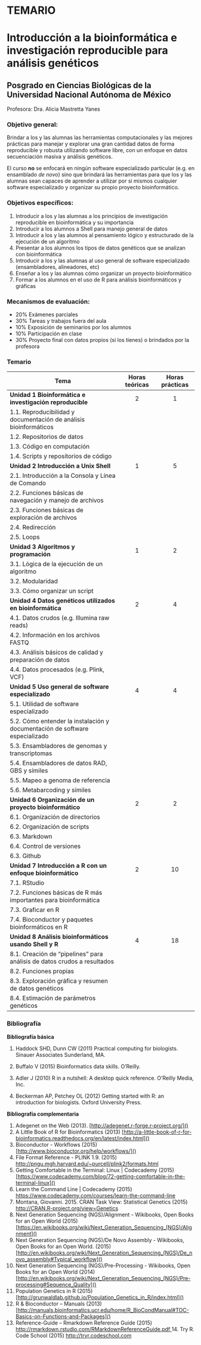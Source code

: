 # TEMARIO 

# Introducción a la bioinformática e investigación reproducible para análisis genéticos

## Posgrado en Ciencias Biológicas de la Universidad Nacional Autónoma de México

Profesora: Dra. Alicia Mastretta Yanes

### Objetivo general: Brindar a los y las alumnas las herramientas computacionales y las mejores prácticas para manejar y explorar una gran cantidad datos de forma reproducible y robusta utilizando software libre, con un enfoque en datos secuenciación masiva y análisis genéticos. 

El curso **no** se enfocará en ningún software especializado particular (e.g. en ensamblado *de novo*) sino que brindará las herramientas para que los y las alumnas sean capaces de aprender a utilizar por si mismos cualquier software especializado y organizar su propio proyecto bioinformático. 

### Objetivos específicos: 1.	Introducir a los  y las alumnas a los principios de investigación reproducible en bioinformática y su importancia 2.	Introducir a los alumnos a Shell para manejo general de datos3.	Introducir a los y las alumnos al pensamiento lógico y estructurado de la ejecución de un algoritmo4.	Presentar a los alumnos los tipos de datos genéticos que se analizan con bioinformática 5.	Introducir a los y las alumnas al uso general de software especializado (ensambladores, alineadores, etc)6.	Enseñar a los y las alumnas cómo organizar un proyecto bioinformático7.	Formar a los alumnos en el uso de R para análisis bioinformáticos y gráficas

### Mecanismos de evaluación:* 20% Exámenes parciales* 30% Tareas y trabajos fuera del aula* 10% Exposición de seminarios por los alumnos * 10% Participación en clase* 30% Proyecto final con datos propios (si los tienes) o brindados por la profesora### Temario

| Tema                                                                        | Horas teóricas | Horas prácticas |
|-----------------------------------------------------------------------------|:--------------:|:---------------:|
| **Unidad 1 Bioinformática e investigación reproducible**                     |        2       |        1        |
| 1.1. Reproducibilidad y documentación de análisis bioinformáticos           |                |                 |
| 1.2. Repositorios de datos                                                  |                |                 |
| 1.3. Código en computación                                                  |                |                 |
| 1.4. Scripts y repositorios de código                                       |                |                 |
| **Unidad 2 Introducción a Unix Shell**                                      |        1       |        5        |
| 2.1. Introducción a la Consola y Línea de Comando                           |                |                 |
| 2.2. Funciones básicas de navegación y manejo de archivos                   |                |                 |
| 2.3. Funciones básicas de exploración de archivos                           |                |                 |
| 2.4. Redirección                                                            |                |                 |
| 2.5. Loops                                                                  |                |                 |
| **Unidad 3 Algoritmos y programación**                                          |        1       |        2        |
| 3.1. Lógica de la ejecución de un algoritmo                                 |                |                 |
| 3.2. Modularidad                                                            |                |                 |
| 3.3. Cómo organizar un script                                               |                |                 |
| **Unidad 4 Datos genéticos utilizados en bioinformática**                       |        2       |        4        |
| 4.1. Datos crudos (e.g. Illumina raw reads)                                 |                |                 |
| 4.2. Información en los archivos FASTQ                                      |                |                 |
| 4.3. Análisis básicos de calidad y preparación de datos                     |                |                 |
| 4.4. Datos procesados (e.g. Plink, VCF)                                     |                |                 |
| **Unidad 5 Uso general de software especializado**                              |        4       |        4        |
| 5.1. Utilidad de software especializado                                     |                |                 |
| 5.2. Cómo entender la instalación y documentación de software especializado |                |                 |
| 5.3. Ensambladores de genomas y transcriptomas                              |                |                 |
| 5.4. Ensambladores de datos RAD, GBS y símiles                              |                |                 |
| 5.5. Mapeo a genoma de referencia                                           |                |                 |
| 5.6. Metabarcoding y símiles                                                |                |                 |
| **Unidad 6 Organización de un proyecto bioinformático**                         |        2       |        2        |
| 6.1. Organización de directorios                                            |                |                 |
| 6.2. Organización de scripts                                                |                |                 |
| 6.3. Markdown                                                               |                |                 |
| 6.4. Control de versiones                                                   |                |                 |
| 6.3. Github                                                                 |                |                 |
| **Unidad 7 Introducción a R con un enfoque bioinformático**                     |        2       |        10       |
| 7.1. RStudio                                                                |                |                 |
| 7.2. Funciones básicas de R más importantes para bioinformática             |                |                 |
| 7.3. Graficar en R                                                          |                |                 |
| 7.4. Bioconductor y paquetes bioinformáticos en R                           |                |                 |
| **Unidad 8 Análisis bioinformáticos usando Shell y R**                          |        4       |        18       |
| 8.1. Creación de “pipelines” para análisis de datos crudos a resultados     |                |                 |
| 8.2. Funciones propias                                                      |                |                 |
| 8.3. Exploración gráfica y resumen de datos genéticos                       |                |                 |
| 8.4. Estimación de parámetros genéticos                                     |                |                 |

### Bibliografía

**Bibliografía básica**1. Haddock SHD, Dunn CW (2011) Practical computing for biologists. Sinauer Associates Sunderland, MA.
2. Buffalo V (2015) Bioinformatics data skills. O’Reilly.3. Adler J (2010) R in a nutshell: A desktop quick reference.  O’Reilly Media, Inc.
4. Beckerman AP, Petchey OL (2012) Getting started with R: an introduction for biologists. Oxford University Press.

**Bibliografía complementaria**
1.	Adegenet on the Web (2013). [http://adegenet.r-forge.r-project.org/]()2.	A Little Book of R for Bioinformatics (2013)  [http://a-little-book-of-r-for-bioinformatics.readthedocs.org/en/latest/index.html]()3.	Bioconductor - Workflows (2015) [http://www.bioconductor.org/help/workflows/]()4.	File Format Reference - PLINK 1.9. (2015) [http://pngu.mgh.harvard.edu/~purcell/plink2/formats.html]()
5.	Getting Comfortable in the Terminal: Linux | Codecademy (2015)  [https://www.codecademy.com/blog/72-getting-comfortable-in-the-terminal-linux]()6.	Learn the Command Line | Codecademy (2015) [https://www.codecademy.com/courses/learn-the-command-line]()
7.	Montana, Giovanni. 2015. CRAN Task View: Statistical Genetics (2015) [http://CRAN.R-project.org/view=Genetics]()
8.	Next Generation Sequencing (NGS)/Alignment - Wikibooks, Open Books for an Open World (2015) [https://en.wikibooks.org/wiki/Next_Generation_Sequencing_(NGS)/Alignment]()9.	Next Generation Sequencing (NGS)/De Novo Assembly - Wikibooks, Open Books for an Open World. (2015) [http://en.wikibooks.org/wiki/Next_Generation_Sequencing_(NGS)/De_novo_assembly#Typical_workflow]()10.	Next Generation Sequencing (NGS)/Pre-Processing - Wikibooks, Open Books for an Open World (2014) [http://en.wikibooks.org/wiki/Next_Generation_Sequencing_(NGS)/Pre-processing#Sequence_Quality]()11.	Population Genetics in R (2015) [http://grunwaldlab.github.io/Population_Genetics_in_R/index.html]()12.	R & Bioconductor – Manuals (2013) [http://manuals.bioinformatics.ucr.edu/home/R_BioCondManual#TOC-Basics-on-Functions-and-Packages]()13.	Reference-Guide – Rmarkdown Reference Guide (2015) [http://rmarkdown.rstudio.com/RMarkdownReferenceGuide.pdf]()14.	Try R. Code School (2015) [http://tryr.codeschool.com]()
